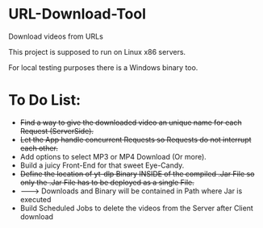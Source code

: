 # URL-Download-Tool
Download videos from URLs

This project is supposed to run on Linux x86 servers.

For local testing purposes there is a Windows binary too.

# To Do List:

* ~~Find a way to give the downloaded video an unique name for each Request (ServerSide).~~
* ~~Let the App handle concurrent Requests so Requests do not interrupt each other.~~
* Add options to select MP3 or MP4 Download (Or more).
* Build a juicy Front-End for that sweet Eye-Candy.
* ~~Define the location of yt-dlp Binary INSIDE of the compiled .Jar File so only the .Jar File has to be deployed as a single File.~~
* ---> Downloads and Binary will be contained in Path where Jar is executed
* Build Scheduled Jobs to delete the videos from the Server after Client download